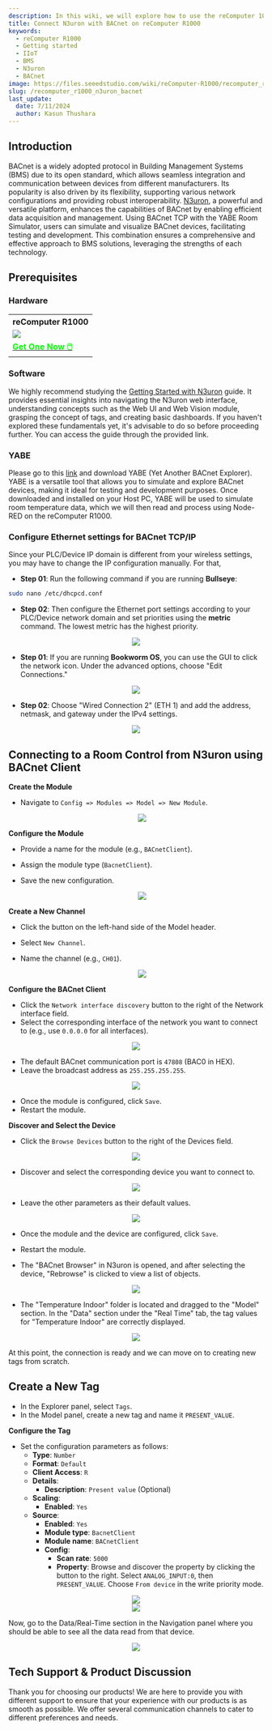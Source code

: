 ```yaml
---
description: In this wiki, we will explore how to use the reComputer 1000 for Building Management Systems (BMS) with N3uron and BACnet IoT. Learn how to integrate and simulate devices, enhancing your BMS solutions effectively.
title: Connect N3uron with BACnet on reComputer R1000
keywords:
  - reComputer R1000
  - Getting started
  - IIoT
  - BMS
  - N3uron
  - BACnet
image: https://files.seeedstudio.com/wiki/reComputer-R1000/recomputer_r_images/01.png
slug: /recomputer_r1000_n3uron_bacnet
last_update:
  date: 7/11/2024
  author: Kasun Thushara
---
```

## Introduction

BACnet is a widely adopted protocol in Building Management Systems (BMS) due to its open standard, which allows seamless integration and communication between devices from different manufacturers. Its popularity is also driven by its flexibility, supporting various network configurations and providing robust interoperability. [N3uron](https://n3uron.com/), a powerful and versatile platform, enhances the capabilities of BACnet by enabling efficient data acquisition and management. Using BACnet TCP with the YABE Room Simulator, users can simulate and visualize BACnet devices, facilitating testing and development. This combination ensures a comprehensive and effective approach to BMS solutions, leveraging the strengths of each technology.

## Prerequisites

### Hardware 

<div class="table-center">
	<table class="table-nobg">
    <tr class="table-trnobg">
      <th class="table-trnobg">reComputer R1000</th>
		</tr>
    <tr class="table-trnobg"></tr>
		<tr class="table-trnobg">
			<td class="table-trnobg"><div style={{textAlign:'center'}}><img src="https://files.seeedstudio.com/wiki/reComputer-R1000/recomputer_r_images/01.png" style={{width:300, height:'auto'}}/></div></td>
		</tr>
    <tr class="table-trnobg"></tr>
		<tr class="table-trnobg">
			<td class="table-trnobg"><div class="get_one_now_container" style={{textAlign: 'center'}}><a class="get_one_now_item" href="https://www.seeedstudio.com/reComputer-R1025-10-p-5895.html" target="_blank" rel="noopener noreferrer">
              <strong><span><font color={'FFFFFF'} size={"4"}> Get One Now 🖱️</font></span></strong>
          </a></div></td>
        </tr>
    </table>
    </div>

### Software

We highly recommend studying the [Getting Started with N3uron](https://wiki.seeedstudio.com/recomputer_r1000_n3uron/) guide. It provides essential insights into navigating the N3uron web interface, understanding concepts such as the Web UI and Web Vision module, grasping the concept of tags, and creating basic dashboards. If you haven't explored these fundamentals yet, it's advisable to do so before proceeding further. You can access the guide through the provided link.

### YABE

Please go to this [link](https://sourceforge.net/projects/yetanotherbacnetexplorer/) and download YABE (Yet Another BACnet Explorer). YABE is a versatile tool that allows you to simulate and explore BACnet devices, making it ideal for testing and development purposes. Once downloaded and installed on your Host PC, YABE will be used to simulate room temperature data, which we will then read and process using Node-RED on the reComputer R1000.

### Configure Ethernet settings for BACnet TCP/IP

Since your PLC/Device IP domain is different from your wireless settings, you may have to change the IP configuration manually. For that,

- **Step 01**: Run the following command if you are running **Bullseye**:

```sh
sudo nano /etc/dhcpcd.conf
```

- **Step 02**: Then configure the Ethernet port settings according to your PLC/Device network domain and set priorities using the **metric** command. The lowest metric has the highest priority.

<center><img width={600} src="https://files.seeedstudio.com/wiki/reComputer-R1000/nodered/ipconfig.PNG" /></center>

- **Step 01**: If you are running **Bookworm OS**, you can use the GUI to click the network icon. Under the advanced options, choose "Edit Connections."

<center><img width={600} src="https://files.seeedstudio.com/wiki/reComputer-R1000/nodered/network1.PNG" /></center>

- **Step 02**: Choose "Wired Connection 2" (ETH 1) and add the address, netmask, and gateway under the IPv4 settings.

<center><img width={600} src="https://files.seeedstudio.com/wiki/reComputer-R1000/nodered/network2.PNG" /></center>


## Connecting to a Room Control from N3uron using BACnet Client

**Create the Module**
- Navigate to `Config => Modules => Model => New Module`.
  
  <center><img width={600} src="https://files.seeedstudio.com/wiki/reComputer-R1000/N3uron_bacnet/Module.PNG" /></center>

**Configure the Module**
- Provide a name for the module (e.g., `BACnetClient`).
- Assign the module type (`BacnetClient`).
- Save the new configuration.

  <center><img width={600} src="https://files.seeedstudio.com/wiki/reComputer-R1000/N3uron_bacnet/bacnetmodule.PNG" /></center>


**Create a New Channel**
- Click the button on the left-hand side of the Model header.
- Select `New Channel`.
- Name the channel (e.g., `CH01`).
  
  <center><img width={600} src="https://files.seeedstudio.com/wiki/reComputer-R1000/N3uron_bacnet/channeladd.PNG" /></center>


**Configure the BACnet Client**
- Click the `Network interface discovery` button to the right of the Network interface field.
- Select the corresponding interface of the network you want to connect to (e.g., use `0.0.0.0` for all interfaces).

 <center><img width={600} src="https://files.seeedstudio.com/wiki/reComputer-R1000/N3uron_bacnet/networkad.PNG" /></center>

- The default BACnet communication port is `47808` (BAC0 in HEX).
- Leave the broadcast address as `255.255.255.255`.

 <center><img width={600} src="https://files.seeedstudio.com/wiki/reComputer-R1000/N3uron_bacnet/CH1.PNG" /></center>

- Once the module is configured, click `Save`.
- Restart the module.

**Discover and Select the Device**
- Click the `Browse Devices` button to the right of the Devices field.

 <center><img width={600} src="https://files.seeedstudio.com/wiki/reComputer-R1000/N3uron_bacnet/browsedevice.PNG" /></center>

- Discover and select the corresponding device you want to connect to.

 <center><img width={600} src="https://files.seeedstudio.com/wiki/reComputer-R1000/N3uron_bacnet/searcheddevices.PNG" /></center>

- Leave the other parameters as their default values.

 <center><img width={600} src="https://files.seeedstudio.com/wiki/reComputer-R1000/N3uron_bacnet/room_1.PNG" /></center>

- Once the module and the device are configured, click `Save`.
- Restart the module.

- The "BACnet Browser" in N3uron is opened, and after selecting the device, "Rebrowse" is clicked to view a list of objects. 

 <center><img width={600} src="https://files.seeedstudio.com/wiki/reComputer-R1000/N3uron_bacnet/browser.PNG" /></center>

- The "Temperature Indoor" folder is located and dragged to the "Model" section. In the "Data" section under the "Real Time" tab, the tag values for "Temperature Indoor" are correctly displayed.

 <center><img width={600} src="https://files.seeedstudio.com/wiki/reComputer-R1000/N3uron_bacnet/drag.gif" /></center>

 At this point, the connection is ready and we can move on to creating new tags from scratch.


## Create a New Tag
- In the Explorer panel, select `Tags`.
- In the Model panel, create a new tag and name it `PRESENT_VALUE`.

**Configure the Tag**

- Set the configuration parameters as follows:
  - **Type**: `Number`
  - **Format**: `Default`
  - **Client Access**: `R`
  - **Details**:
    - **Description**: `Present value` (Optional)
  - **Scaling**:
    - **Enabled**: `Yes`
  - **Source**:
    - **Enabled**: `Yes`
    - **Module type**: `BacnetClient`
    - **Module name**: `BACnetClient`
    - **Config**:
      - **Scan rate**: `5000`
      - **Property**: Browse and discover the property by clicking the button to the right. Select `ANALOG_INPUT:0`, then `PRESENT_VALUE`. Choose `From device` in the write priority mode.

<center><img width={600} src="https://files.seeedstudio.com/wiki/reComputer-R1000/N3uron_bacnet/tag-config.PNG" /></center>

<center><img width={600} src="https://files.seeedstudio.com/wiki/reComputer-R1000/N3uron_bacnet/search-tag.png" /></center>

Now, go to the Data/Real-Time section in the Navigation panel where you should be able to see all the data read from that device.

<center><img width={600} src="https://files.seeedstudio.com/wiki/reComputer-R1000/N3uron_bacnet/realtime.png" /></center>

## Tech Support & Product Discussion

Thank you for choosing our products! We are here to provide you with different support to ensure that your experience with our products is as smooth as possible. We offer several communication channels to cater to different preferences and needs.

<div class="button_tech_support_container">
<a href="https://forum.seeedstudio.com/" class="button_forum"></a> 
<a href="https://www.seeedstudio.com/contacts" class="button_email"></a>
</div>

<div class="button_tech_support_container">
<a href="https://discord.gg/eWkprNDMU7" class="button_discord"></a> 
<a href="https://github.com/Seeed-Studio/wiki-documents/discussions/69" class="button_discussion"></a>
</div>
